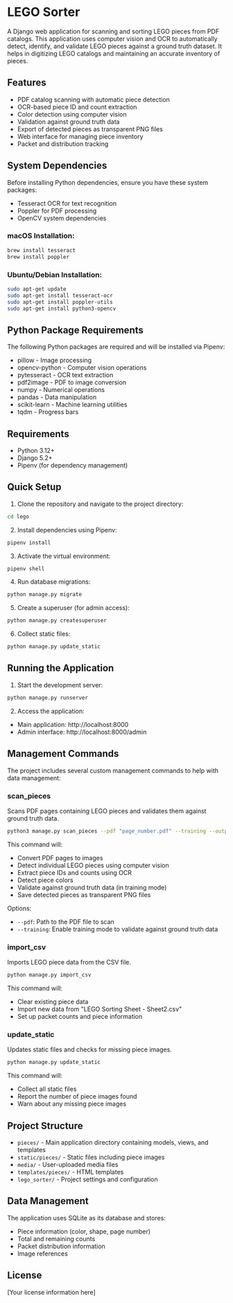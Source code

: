 # LEGO Sorter

A Django web application for scanning and sorting LEGO pieces from PDF catalogs. This application uses computer vision and OCR to automatically detect, identify, and validate LEGO pieces against a ground truth dataset. It helps in digitizing LEGO catalogs and maintaining an accurate inventory of pieces.

## Features

- PDF catalog scanning with automatic piece detection
- OCR-based piece ID and count extraction
- Color detection using computer vision
- Validation against ground truth data
- Export of detected pieces as transparent PNG files
- Web interface for managing piece inventory
- Packet and distribution tracking

## System Dependencies

Before installing Python dependencies, ensure you have these system packages:

- Tesseract OCR for text recognition
- Poppler for PDF processing
- OpenCV system dependencies

### macOS Installation:
```bash
brew install tesseract
brew install poppler
```

### Ubuntu/Debian Installation:
```bash
sudo apt-get update
sudo apt-get install tesseract-ocr
sudo apt-get install poppler-utils
sudo apt-get install python3-opencv
```

## Python Package Requirements

The following Python packages are required and will be installed via Pipenv:

- pillow - Image processing
- opencv-python - Computer vision operations
- pytesseract - OCR text extraction
- pdf2image - PDF to image conversion
- numpy - Numerical operations
- pandas - Data manipulation
- scikit-learn - Machine learning utilities
- tqdm - Progress bars

## Requirements

- Python 3.12+
- Django 5.2+
- Pipenv (for dependency management)

## Quick Setup

1. Clone the repository and navigate to the project directory:
```bash
cd lego
```

2. Install dependencies using Pipenv:
```bash
pipenv install
```

3. Activate the virtual environment:
```bash
pipenv shell
```

4. Run database migrations:
```bash
python manage.py migrate
```

5. Create a superuser (for admin access):
```bash
python manage.py createsuperuser
```

6. Collect static files:
```bash
python manage.py update_static
```

## Running the Application

1. Start the development server:
```bash
python manage.py runserver
```

2. Access the application:
- Main application: http://localhost:8000
- Admin interface: http://localhost:8000/admin

## Management Commands

The project includes several custom management commands to help with data management:

### scan_pieces
Scans PDF pages containing LEGO pieces and validates them against ground truth data.
```bash
python3 manage.py scan_pieces --pdf "page_number.pdf" --training --output static/pieces/detected
```
This command will:
- Convert PDF pages to images
- Detect individual LEGO pieces using computer vision
- Extract piece IDs and counts using OCR
- Detect piece colors
- Validate against ground truth data (in training mode)
- Save detected pieces as transparent PNG files

Options:
- `--pdf`: Path to the PDF file to scan
- `--training`: Enable training mode to validate against ground truth data

### import_csv
Imports LEGO piece data from the CSV file.
```bash
python manage.py import_csv
```
This command will:
- Clear existing piece data
- Import new data from "LEGO Sorting Sheet - Sheet2.csv"
- Set up packet counts and piece information

### update_static
Updates static files and checks for missing piece images.
```bash
python manage.py update_static
```
This command will:
- Collect all static files
- Report the number of piece images found
- Warn about any missing piece images

## Project Structure

- `pieces/` - Main application directory containing models, views, and templates
- `static/pieces/` - Static files including piece images
- `media/` - User-uploaded media files
- `templates/pieces/` - HTML templates
- `lego_sorter/` - Project settings and configuration

## Data Management

The application uses SQLite as its database and stores:
- Piece information (color, shape, page number)
- Total and remaining counts
- Packet distribution information
- Image references

## License

[Your license information here]